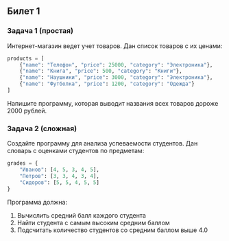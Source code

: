 ## Билет 1

### Задача 1 (простая)
Интернет-магазин ведет учет товаров. Дан список товаров с их ценами:
```python
products = [
    {"name": "Телефон", "price": 25000, "category": "Электроника"},
    {"name": "Книга", "price": 500, "category": "Книги"},
    {"name": "Наушники", "price": 3000, "category": "Электроника"},
    {"name": "Футболка", "price": 1200, "category": "Одежда"}
]
```
Напишите программу, которая выводит названия всех товаров дороже 2000 рублей.

### Задача 2 (сложная)
Создайте программу для анализа успеваемости студентов. Дан словарь с оценками студентов по предметам:
```python
grades = {
    "Иванов": [4, 5, 3, 4, 5],
    "Петров": [3, 3, 4, 3, 4],
    "Сидоров": [5, 5, 4, 5, 5]
}
```
Программа должна:
1. Вычислить средний балл каждого студента
2. Найти студента с самым высоким средним баллом
3. Подсчитать количество студентов со средним баллом выше 4.0